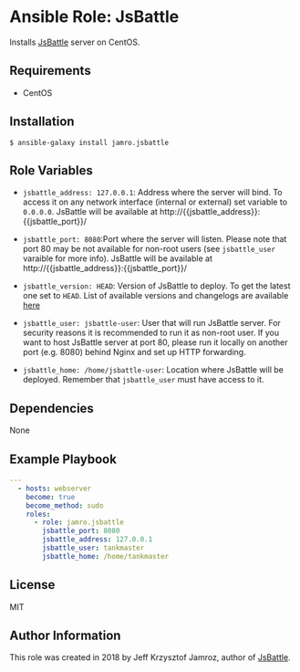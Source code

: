 Ansible Role: JsBattle
=========

Installs [JsBattle](https://github.com/jamro/jsbattle) server on CentOS.

Requirements
------------

- CentOS

Installation
------------

`$ ansible-galaxy install jamro.jsbattle`

Role Variables
--------------

- `jsbattle_address: 127.0.0.1`: Address where the server will bind. To access it on any network interface (internal or external) set variable to `0.0.0.0`. JsBattle will be available at http://{{jsbattle_address}}:{{jsbattle_port}}/

- `jsbattle_port: 8080`:Port where the server will listen. Please note that port 80 may be not available for non-root users (see `jsbattle_user` varaible for more info). JsBattle will be available at http://{{jsbattle_address}}:{{jsbattle_port}}/

- `jsbattle_version: HEAD`: Version of JsBattle to deploy. To get the latest one set to `HEAD`. List of available versions and changelogs are available [here](https://github.com/jamro/jsbattle/releases)

- `jsbattle_user: jsbattle-user`: User that will run JsBattle server. For security reasons it is recommended to run it as non-root user. If you want to host JsBattle server at port 80, please run it locally on another port (e.g. 8080) behind Nginx and set up HTTP forwarding.

- `jsbattle_home: /home/jsbattle-user`: Location where JsBattle will be deployed. Remember that `jsbattle_user` must have access to it.

Dependencies
------------

None

Example Playbook
----------------

```yml
---
  - hosts: webserver
    become: true
    become_method: sudo
    roles:
      - role: jamro.jsbattle
        jsbattle_port: 8080
        jsbattle_address: 127.0.0.1
        jsbattle_user: tankmaster
        jsbattle_home: /home/tankmaster
```
License
-------

MIT

Author Information
------------------

This role was created in 2018 by Jeff Krzysztof Jamroz, author of [JsBattle](https://github.com/jamro/jsbattle).
